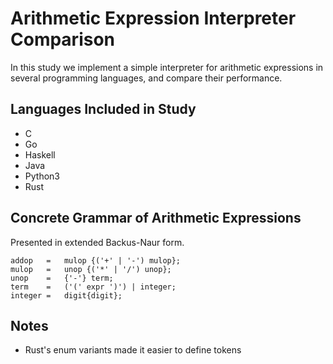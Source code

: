 # Arithmetic Expression Interpreter Comparison
In this study we implement a simple interpreter for arithmetic expressions in several programming languages, and compare their performance.

## Languages Included in Study
- C
- Go
- Haskell
- Java
- Python3
- Rust

## Concrete Grammar of Arithmetic Expressions
Presented in extended Backus-Naur form.

```
addop   =   mulop {('+' | '-') mulop};
mulop   =   unop {('*' | '/') unop};
unop    =   {'-'} term;
term    =   ('(' expr ')') | integer;
integer =   digit{digit};
```

## Notes
- Rust's enum variants made it easier to define tokens